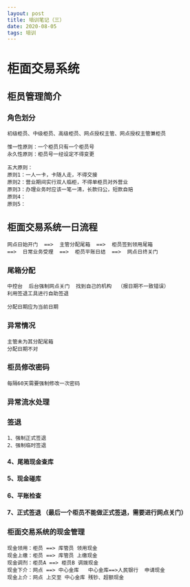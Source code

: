```yaml
---
layout: post
title: 培训笔记（三）
date: 2020-08-05
tags: 培训
---
```


# 柜面交易系统

## 柜员管理简介

### 角色划分
```
初级柜员、中级柜员、高级柜员、网点授权主管、网点授权主管兼柜员
```

```
惟一性原则：一个柜员只有一个柜员号
永久性原则：柜员号一经设定不得变更
```

```
五大原则：
原则1：一人一卡，卡随人走，不得交接
原则2：营业期间实行双人临柜，不得单柜员对外营业
原则3：办理业务时应该一笔一清，长款归公，短款自赔
原则4：
原则5：
```


## 柜面交易系统一日流程

```
网点日始开门  ==>  主管分配尾箱  ==>  柜员签到领用尾箱  
==>  日常业务受理  ==>  柜员平账日结  ==>  网点日终关门
```


### 尾箱分配

```
中控台  后台强制网点关门  找到自己的机构  （报日期不一致错误）
利用签退工具进行自助签退

分配日期应为当前日期

```

### 异常情况

```
主管未为其分配尾箱
分配日期不对
```

### 柜员修改密码
```
每隔60天需要强制修改一次密码
```
### 异常流水处理

### 签退
```
1、强制正式签退
2、强制临时签退
```
#### 4、尾箱现金查库

#### 5、现金碰库
#### 6、平账检查
#### 7、正式签退  （最后一个柜员不能做正式签退，需要进行网点关门）

### 柜面交易系统的现金管理

```
现金领用：柜员 ==> 库管员 领用现金
现金上缴：柜员 ==> 库管员 上缴现金
现金调剂：柜员A ==> 柜员B 调拨现金
现金下介：网点 ==> 中心金库   中心金库==>人民银行  申请现金
现金上介：网点 上交至 中心金库 残钞、超额现金
```







































































































































































































